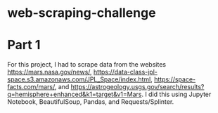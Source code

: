 # web-scraping-challenge

# Part 1
For this project, I had to scrape data from the websites <https://mars.nasa.gov/news/>, <https://data-class-jpl-space.s3.amazonaws.com/JPL_Space/index.html>, <https://space-facts.com/mars/>, and <https://astrogeology.usgs.gov/search/results?q=hemisphere+enhanced&k1=target&v1=Mars>. I did this using Jupyter Notebook, BeautifulSoup, Pandas, and Requests/Splinter. 
